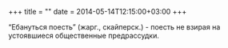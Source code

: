 +++
title = ""
date = 2014-05-14T12:15:00+03:00
+++

“Ебануться поесть” (жарг., скайперск.) - поесть не взирая на устоявшиеся общественные предрассудки.


